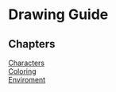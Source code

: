 # Drawing Guide

## Chapters
[Characters](Characters/Readme.md)  
[Coloring](Coloring/Readme.md)  
[Enviroment](Enviroment/Readme.md)  